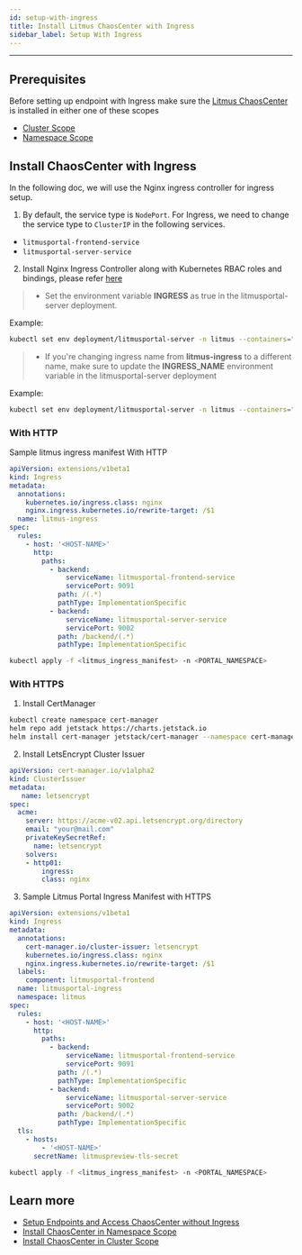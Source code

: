 ```yaml
---
id: setup-with-ingress
title: Install Litmus ChaosCenter with Ingress
sidebar_label: Setup With Ingress
---
```


---

## Prerequisites

Before setting up endpoint with Ingress make sure the [Litmus ChaosCenter](../getting-started/resources.md#chaoscenter) is installed in either one of these scopes

- [Cluster Scope](chaoscenter-cluster-scope-installation.md)
- [Namespace Scope](chaoscenter-namespace-scope-installation.md)

## Install ChaosCenter with Ingress

In the following doc, we will use the Nginx ingress controller for ingress setup.

1. By default, the service type is `NodePort`. For Ingress, we need to change the service type to `ClusterIP` in the following services.

- `litmusportal-frontend-service`
- `litmusportal-server-service`

2. Install Nginx Ingress Controller along with Kubernetes RBAC roles and bindings, please refer [here](https://kubernetes.github.io/ingress-nginx/deploy/#installation-guide)

> - Set the environment variable **INGRESS** as true in the litmusportal-server deployment.

Example:

```bash
kubectl set env deployment/litmusportal-server -n litmus --containers="graphql-server" INGRESS="true"
```

> - If you're changing ingress name from **litmus-ingress** to a different name, make sure to update the **INGRESS_NAME** environment variable in the litmusportal-server deployment

Example:

```bash
kubectl set env deployment/litmusportal-server -n litmus --containers="graphql-server" INGRESS_NAME="litmus-ingress"
```

### With HTTP

Sample litmus ingress manifest With HTTP

```yaml
apiVersion: extensions/v1beta1
kind: Ingress
metadata:
  annotations:
    kubernetes.io/ingress.class: nginx
    nginx.ingress.kubernetes.io/rewrite-target: /$1
  name: litmus-ingress
spec:
  rules:
    - host: '<HOST-NAME>'
      http:
        paths:
          - backend:
              serviceName: litmusportal-frontend-service
              servicePort: 9091
            path: /(.*)
            pathType: ImplementationSpecific
          - backend:
              serviceName: litmusportal-server-service
              servicePort: 9002
            path: /backend/(.*)
            pathType: ImplementationSpecific
```

```bash
kubectl apply -f <litmus_ingress_manifest> -n <PORTAL_NAMESPACE>
```

### With HTTPS

1. Install CertManager

```bash
kubectl create namespace cert-manager
helm repo add jetstack https://charts.jetstack.io
helm install cert-manager jetstack/cert-manager --namespace cert-manager --create-namespace --version v1.3.0 --set installCRDs=true
```

2. Install LetsEncrypt Cluster Issuer

```yaml
apiVersion: cert-manager.io/v1alpha2
kind: ClusterIssuer
metadata:
   name: letsencrypt
spec:
  acme:
    server: https://acme-v02.api.letsencrypt.org/directory
    email: "your@mail.com"
    privateKeySecretRef:
      name: letsencrypt
    solvers:
    - http01:
     	ingress:
        class: nginx
```

3. Sample Litmus Portal Ingress Manifest with HTTPS

```yaml
apiVersion: extensions/v1beta1
kind: Ingress
metadata:
  annotations:
    cert-manager.io/cluster-issuer: letsencrypt
    kubernetes.io/ingress.class: nginx
    nginx.ingress.kubernetes.io/rewrite-target: /$1
  labels:
    component: litmusportal-frontend
  name: litmusportal-ingress
  namespace: litmus
spec:
  rules:
    - host: '<HOST-NAME>'
      http:
        paths:
          - backend:
              serviceName: litmusportal-frontend-service
              servicePort: 9091
            path: /(.*)
            pathType: ImplementationSpecific
          - backend:
              serviceName: litmusportal-server-service
              servicePort: 9002
            path: /backend/(.*)
            pathType: ImplementationSpecific
  tls:
    - hosts:
        - '<HOST-NAME>'
      secretName: litmuspreview-tls-secret
```

```bash
kubectl apply -f <litmus_ingress_manifest> -n <PORTAL_NAMESPACE>
```

## Learn more

- [Setup Endpoints and Access ChaosCenter without Ingress](setup-without-ingress.md)
- [Install ChaosCenter in Namespace Scope](chaoscenter-namespace-scope-installation.md)
- [Install ChaosCenter in Cluster Scope](chaoscenter-cluster-scope-installation.md)
